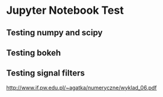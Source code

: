 # Jupyter Notebook Test

## Testing numpy and scipy

## Testing bokeh

## Testing signal filters
http://www.if.pw.edu.pl/~agatka/numeryczne/wyklad_06.pdf